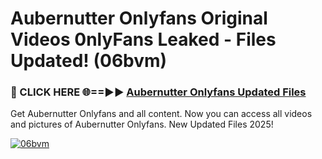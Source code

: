 # Aubernutter Onlyfans Original Videos 0nlyFans Leaked - Files Updated! (06bvm)

<h3>🔴 CLICK HERE 🌐==►► <a href="https://tinyurl.com/2wckxsce" rel="nofollow">Aubernutter Onlyfans Updated Files</a></h3>

Get Aubernutter Onlyfans and all content. Now you can access all videos and pictures of Aubernutter Onlyfans. New Updated Files 2025!

[![06bvm](https://i.imgur.com/AFduVYN.gif)](https://tinyurl.com/2wckxsce)
